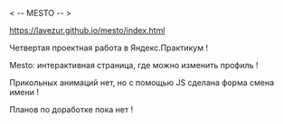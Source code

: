 < -- MESTO -- >

https://lavezur.github.io/mesto/index.html

Четвертая проектная работа в Яндекс.Практикум !

Mesto: интерактивная страница, где можно изменить профиль !

Прикольных анимаций нет, но с помощью JS сделана форма смена имени !

Планов по доработке пока нет !
